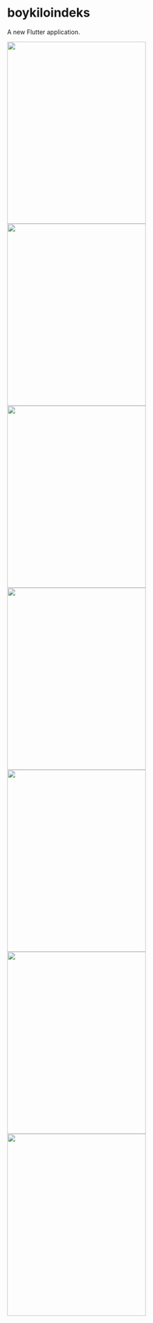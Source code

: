 # boykiloindeks

A new Flutter application.

<img src="https://github.com/Burakermis/HealthApp/blob/main/projectimages/1.PNG?raw=true" width="320" height="420">
<img src="https://github.com/Burakermis/HealthApp/blob/main/projectimages/2.PNG?raw=true" width="320" height="420">
<img src="https://github.com/Burakermis/HealthApp/blob/main/projectimages/3.PNG?raw=true" width="320" height="420">
<img src="https://github.com/Burakermis/HealthApp/blob/main/projectimages/4.PNG?raw=true" width="320" height="420">
<img src="https://github.com/Burakermis/HealthApp/blob/main/projectimages/5.PNG?raw=true" width="320" height="420">
<img src="https://github.com/Burakermis/HealthApp/blob/main/projectimages/6.PNG?raw=true" width="320" height="420">
<img src="https://github.com/Burakermis/HealthApp/blob/main/projectimages/7.PNG?raw=true" width="320" height="420">

